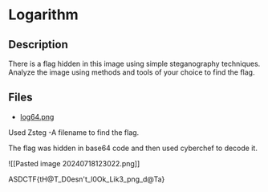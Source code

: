 # Logarithm

## Description

There is a flag hidden in this image using simple steganography techniques. Analyze the image using methods and tools of your choice to find the flag.

## Files

* [log64.png](files/log64.png)

Used Zsteg -A filename to find the flag.

The flag was hidden in base64 code and then used cyberchef to decode it.

![[Pasted image 20240718123022.png]]


ASDCTF{tH@T_D0esn't_l0Ok_Lik3_png_d@Ta}